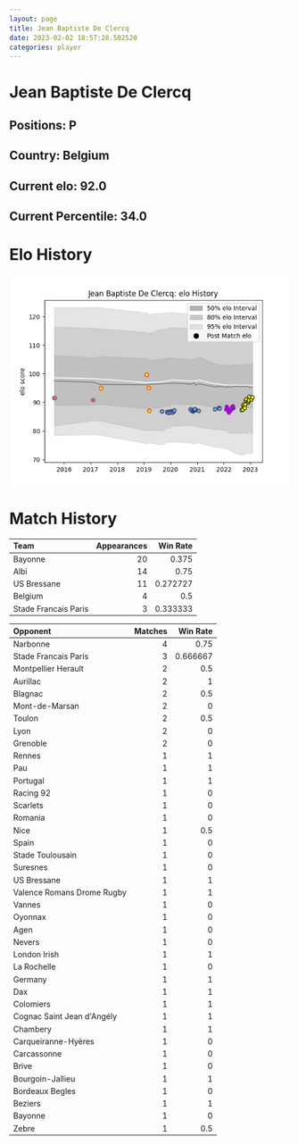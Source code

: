 ```yaml
---  
layout: page  
title: Jean Baptiste De Clercq  
date: 2023-02-02 18:57:28.502520  
categories: player  
---
```

# Jean Baptiste De Clercq

## Positions: P

## Country: Belgium

## Current elo: 92.0

## Current Percentile: 34.0

# Elo History


![elo history](history_JeanBaptisteDeClercq.png)
# Match History


| Team                 |   Appearances |   Win Rate |
|:---------------------|--------------:|-----------:|
| Bayonne              |            20 |   0.375    |
| Albi                 |            14 |   0.75     |
| US Bressane          |            11 |   0.272727 |
| Belgium              |             4 |   0.5      |
| Stade Francais Paris |             3 |   0.333333 |

| Opponent                   |   Matches |   Win Rate |
|:---------------------------|----------:|-----------:|
| Narbonne                   |         4 |   0.75     |
| Stade Francais Paris       |         3 |   0.666667 |
| Montpellier Herault        |         2 |   0.5      |
| Aurillac                   |         2 |   1        |
| Blagnac                    |         2 |   0.5      |
| Mont-de-Marsan             |         2 |   0        |
| Toulon                     |         2 |   0.5      |
| Lyon                       |         2 |   0        |
| Grenoble                   |         2 |   0        |
| Rennes                     |         1 |   1        |
| Pau                        |         1 |   1        |
| Portugal                   |         1 |   1        |
| Racing 92                  |         1 |   0        |
| Scarlets                   |         1 |   0        |
| Romania                    |         1 |   0        |
| Nice                       |         1 |   0.5      |
| Spain                      |         1 |   0        |
| Stade Toulousain           |         1 |   0        |
| Suresnes                   |         1 |   0        |
| US Bressane                |         1 |   1        |
| Valence Romans Drome Rugby |         1 |   1        |
| Vannes                     |         1 |   0        |
| Oyonnax                    |         1 |   0        |
| Agen                       |         1 |   0        |
| Nevers                     |         1 |   0        |
| London Irish               |         1 |   1        |
| La Rochelle                |         1 |   0        |
| Germany                    |         1 |   1        |
| Dax                        |         1 |   1        |
| Colomiers                  |         1 |   1        |
| Cognac Saint Jean d'Angély |         1 |   1        |
| Chambery                   |         1 |   1        |
| Carqueiranne-Hyères        |         1 |   0        |
| Carcassonne                |         1 |   0        |
| Brive                      |         1 |   0        |
| Bourgoin-Jallieu           |         1 |   1        |
| Bordeaux Begles            |         1 |   0        |
| Beziers                    |         1 |   1        |
| Bayonne                    |         1 |   0        |
| Zebre                      |         1 |   0.5      |